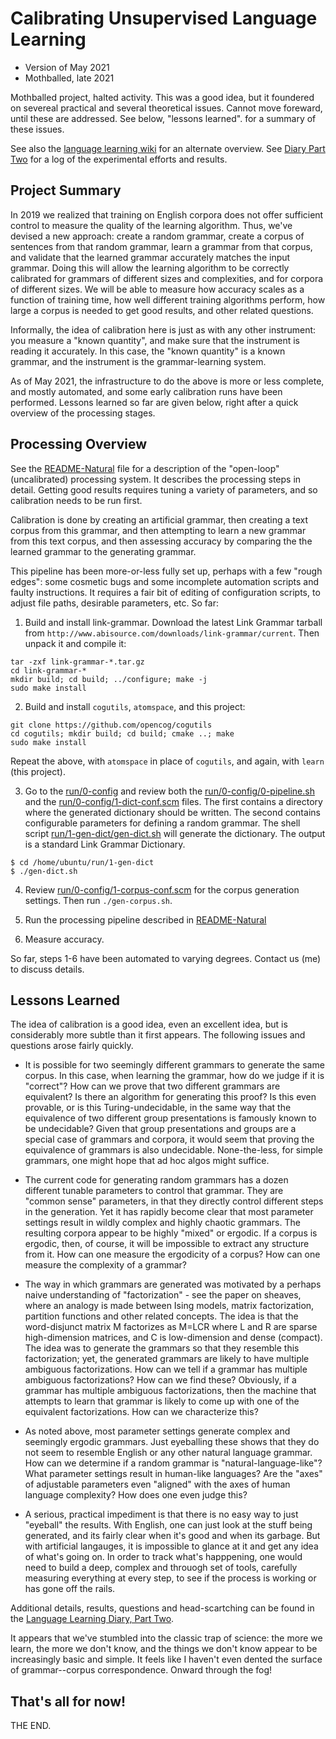 
Calibrating Unsupervised Language Learning
==========================================
* Version of May 2021
* Mothballed, late 2021

Mothballed project, halted activity. This was a good idea, but it
foundered on severeal practical and several theoretical issues.
Cannot move foreward, until these are addressed.  See below, "lessons
learned". for a summary of these issues.

See also the
[language learning wiki](http://wiki.opencog.org/w/Language_learning)
for an alternate overview. See
[Diary Part Two](learn-lang-diary/learn-lang-diary-part-two.pdf)
for a log of the experimental efforts and results.

Project Summary
---------------
In 2019 we realized that training on English corpora does not offer
sufficient control to measure the quality of the learning algorithm.
Thus, we've devised a new approach: create a random grammar, create
a corpus of sentences from that random grammar, learn a grammar from
that corpus, and validate that the learned grammar accurately matches
the input grammar.  Doing this will allow the learning algorithm to
be correctly calibrated for grammars of different sizes and
complexities, and for corpora of different sizes. We will be able to
measure how accuracy scales as a function of training time, how well
different training algorithms perform, how large a corpus is needed to
get good results, and other related questions.

Informally, the idea of calibration here is just as with any other
instrument: you measure a "known quantity", and make sure that the
instrument is reading it accurately.  In this case, the "known quantity"
is a known grammar, and the instrument is the grammar-learning system.

As of May 2021, the infrastructure to do the above is more or less
complete, and mostly automated, and some early calibration runs have
been performed.  Lessons learned so far are given below, right after a
quick overview of the processing stages.

Processing Overview
-------------------
See the [README-Natural](README-Natural.md) file for a description of
the "open-loop" (uncalibrated) processing system. It describes the
processing steps in detail.  Getting good results requires tuning
a variety of parameters, and so calibration needs to be run first.

Calibration is done by creating an artificial grammar, then creating
a text corpus from this grammar, and then attempting to learn a new
grammar from this text corpus, and then assessing accuracy by comparing
the the learned grammar to the generating grammar.

This pipeline has been more-or-less fully set up, perhaps with a few
"rough edges": some cosmetic bugs and some incomplete automation
scripts and faulty instructions. It requires a fair bit of editing
of configuration scripts, to adjust file paths, desirable parameters,
etc.  So far:

1. Build and install link-grammar.  Download the latest Link Grammar
tarball from `http://www.abisource.com/downloads/link-grammar/current`.
Then unpack it and compile it:
```
tar -zxf link-grammar-*.tar.gz
cd link-grammar-*
mkdir build; cd build; ../configure; make -j
sudo make install
```

2. Build and install `cogutils`, `atomspace`, and this project:
```
git clone https://github.com/opencog/cogutils
cd cogutils; mkdir build; cd build; cmake ..; make
sudo make install
```
Repeat the above, with `atomspace` in place of `cogutils`, and again,
with `learn` (this project).

3. Go to the [run/0-config](run/0-config) and review both the
   [run/0-config/0-pipeline.sh](run/0-config/0-pipeline.sh) and the
   [run/0-config/1-dict-conf.scm](run/0-config/1-dict-conf.scm) files.
   The first contains a directory where the generated dictionary should
   be written.  The second contains configurable parameters for
   defining a random grammar. The shell script
   [run/1-gen-dict/gen-dict.sh](run/1-gen-dict/gen-dict.sh) will
   generate the dictionary.  The output is a standard Link Grammar
   Dictionary.

```
$ cd /home/ubuntu/run/1-gen-dict
$ ./gen-dict.sh
```

4. Review [run/0-config/1-corpus-conf.scm](run/0-config/1-corpus-conf.sh)
   for the corpus generation settings. Then run `./gen-corpus.sh`.

5. Run the processing pipeline described in
   [README-Natural](README-Natural.md)

6. Measure accuracy.

So far, steps 1-6 have been automated to varying degrees. Contact us
(me) to discuss details.

Lessons Learned
---------------
The idea of calibration is a good idea, even an excellent idea, but is
considerably more subtle than it first appears.  The following issues
and questions arose fairly quickly.

* It is possible for two seemingly different grammars to generate the
  same corpus. In this case, when learning the grammar, how do we judge
  if it is "correct"? How can we prove that two different grammars are
  equivalent? Is there an algorithm for generating this proof? Is this
  even provable, or is this Turing-undecidable, in the same way that the
  equivalence of two different group presentations is famously known to
  be undecidable? Given that group presentations and groups are a
  special case of grammars and corpora, it would seem that proving the
  equivalence of grammars is also undecidable.  None-the-less, for
  simple grammars, one might hope that ad hoc algos might suffice.

* The current code for generating random grammars has a dozen different
  tunable parameters to control that grammar. They are "common sense"
  parameters, in that they directly control different steps in the
  generation. Yet it has rapidly become clear that most parameter
  settings result in wildly complex and highly chaotic grammars. The
  resulting corpora appear to be highly "mixed" or ergodic. If a corpus
  is ergodic, then, of course, it will be impossible to extract any
  structure from it. How can one measure the ergodicity of a corpus?
  How can one measure the complexity of a grammar?

* The way in which grammars are generated was motivated by a perhaps
  naive understanding of "factorization" - see the paper on sheaves,
  where an analogy is made between Ising models, matrix factorization,
  partition functions and other related concepts. The idea is that the
  word-disjunct matrix M factorizes as M=LCR where L and R are sparse
  high-dimension matrices, and C is low-dimension and dense (compact).
  The idea was to generate the grammars so that they resemble this
  factorization; yet, the generated grammars are likely to have multiple
  ambiguous factorizations. How can we tell if a grammar has multiple
  ambiguous factorizations? How can we find these? Obviously, if a
  grammar has multiple ambiguous factorizations, then the machine that
  attempts to learn that grammar is likely to come up with one of the
  equivalent factorizations. How can we characterize this?

* As noted above, most parameter settings generate complex and seemingly
  ergodic grammars. Just eyeballing these shows that they do not seem
  to resemble English or any other natural language grammar. How can we
  determine if a random grammar is "natural-language-like"? What
  parameter settings result in human-like languages? Are the "axes" of
  adjustable parameters even "aligned" with the axes of human language
  complexity? How does one even judge this?

* A serious, practical impediment is that there is no easy way to just
  "eyeball" the results. With English, one can just look at the stuff
  being generated, and its fairly clear when it's good and when its
  garbage.  But with artificial langauges, it is impossible to glance at
  it and get any idea of what's going on. In order to track what's
  happpening, one would need to build a deep, complex and throuogh set
  of tools, carefully measuring everything at every step, to see if the
  process is working or has gone off the rails.

Additional details, results, questions and head-scartching can be found
in the [Language Learning Diary, Part
Two](learn-lang-diary/learn-lang-diary-part-two.pdf).

It appears that we've stumbled into the classic trap of science: the
more we learn, the more we don't know, and the things we don't know
appear to be increasingly basic and simple. It feels like I haven't
even dented the surface of grammar--corpus correspondence. Onward
through the fog!

That's all for now!
-------------------
THE END.
